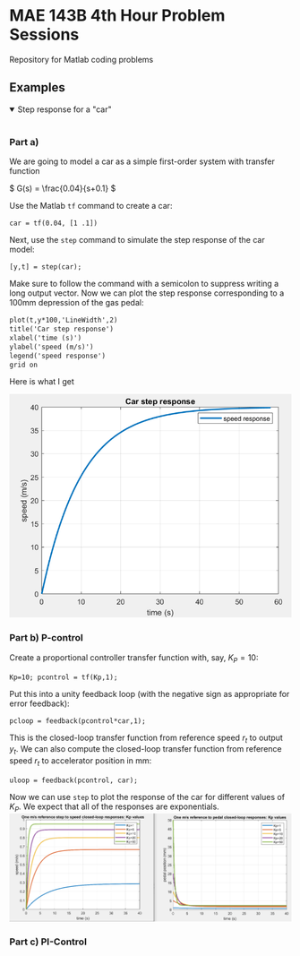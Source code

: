 # MAE 143B 4th Hour Problem Sessions
Repository for Matlab coding problems


## Examples

<details open>
<summary>Step response for a "car"</summary>
<br>

### Part a)
We are going to model a car as a simple first-order system with transfer function

$`
    G(s)
    =
    \frac{0.04}{s+0.1}
`$

Use the Matlab `tf` command to create a car: 
```
car = tf(0.04, [1 .1])
```
Next, use the `step` command to simulate the step response of the car model: 
```
[y,t] = step(car);
```
Make sure to follow the command with a semicolon to suppress writing a long output vector.
Now we can plot the step response corresponding to a 100mm depression of the gas pedal: 
```
plot(t,y*100,'LineWidth',2)
title('Car step response')
xlabel('time (s)')
ylabel('speed (m/s)')
legend('speed response')
grid on
```
Here is what I get 

![Car step response](Session2/problem1.png)

### Part b) P-control
Create a proportional controller transfer function with, say, $K_P=10$:
```
Kp=10; pcontrol = tf(Kp,1);
```
Put this into a unity feedback loop (with the negative sign as appropriate for error feedback): 
```
pcloop = feedback(pcontrol*car,1);
```
This is the closed-loop transfer function from reference speed $r_t$ to output $y_t$.
We can also compute the closed-loop transfer function from reference speed $r_t$ to accelerator position in mm:
```
uloop = feedback(pcontrol, car);
```
Now we can use `step` to plot the response of the car for different values of $K_P$. 
We expect that all of the responses are exponentials. 
![alt text](Session2/problem1b.png)

### Part c) PI-Control 

</details>